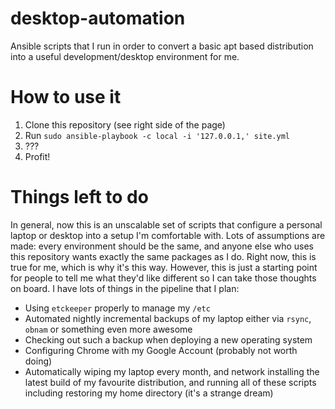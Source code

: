 desktop-automation
==================

Ansible scripts that I run in order to convert a basic apt based distribution into a useful development/desktop environment for me.

# How to use it

1. Clone this repository (see right side of the page)
2. Run `sudo ansible-playbook -c local -i '127.0.0.1,' site.yml `
3. ???
4. Profit!

# Things left to do

In general, now this is an unscalable set of scripts that configure a personal laptop or desktop into a setup I'm comfortable with. Lots of assumptions are made: every environment should be the same, and anyone else who uses this repository wants exactly the same packages as I do. Right now, this is true for me, which is why it's this way. However, this is just a starting point for people to tell me what they'd like different so I can take those thoughts on board. I have lots of things in the pipeline that I plan:

- Using `etckeeper` properly to manage my `/etc`
- Automated nightly incremental backups of my laptop either via `rsync`, `obnam` or something even more awesome
- Checking out such a backup when deploying a new operating system
- Configuring Chrome with my Google Account (probably not worth doing)
- Automatically wiping my laptop every month, and network installing the latest build of my favourite distribution, and running all of these scripts including restoring my home directory (it's a strange dream)
